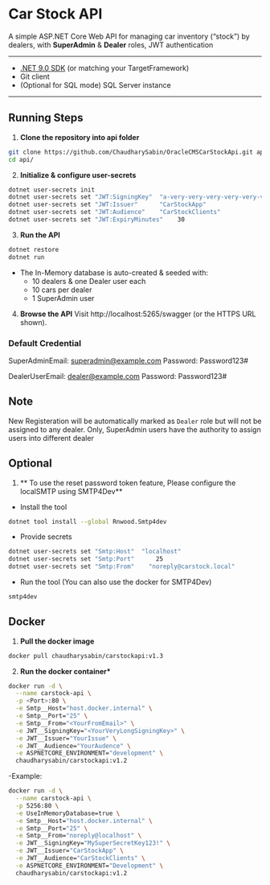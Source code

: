 # Car Stock API

A simple ASP.NET Core Web API for managing car inventory (“stock”) by dealers, with **SuperAdmin** & **Dealer** roles, JWT authentication

---

- [.NET 9.0 SDK](https://dotnet.microsoft.com/download) (or matching your TargetFramework)
- Git client
- (Optional for SQL mode) SQL Server instance

---

## Running Steps

1. **Clone the repository into api folder**

```bash
git clone https://github.com/ChaudharySabin/OracleCMSCarStockApi.git api
cd api/
```

2. **Initialize & configure user-secrets**

```bash
dotnet user-secrets init
dotnet user-secrets set "JWT:SigningKey"  "a-very-very-very-very-very-very-very-very-very-very-very-very-very-very-very-very-very-very-very-very-very-very-very-very-very-long-secret-string"
dotnet user-secrets set "JWT:Issuer"      "CarStockApp"
dotnet user-secrets set "JWT:Audience"    "CarStockClients"
dotnet user-secrets set "JWT:ExpiryMinutes"    30
```

3. **Run the API**

```bash
dotnet restore
dotnet run
```

- The In-Memory database is auto-created & seeded with:
  - 10 dealers & one Dealer user each
  - 10 cars per dealer
  - 1 SuperAdmin user

4. **Browse the API**
   Visit http://localhost:5265/swagger (or the HTTPS URL shown).

### Default Credential

SuperAdminEmail: superadmin@example.com
Password: Password123#

DealerUserEmail: dealer@example.com
Password: Password123#

## Note

New Registeration will be automatically marked as `Dealer` role but will not be assigned to any dealer.
Only, SuperAdmin users have the authority to assign users into different dealer

## Optional

1. ** To use the reset password token feature, Please configure the localSMTP using SMTP4Dev**

- Install the tool

```bash
dotnet tool install --global Rnwood.Smtp4dev
```

- Provide secrets

```bash
dotnet user-secrets set "Smtp:Host"  "localhost"
dotnet user-secrets set "Smtp:Port"      25
dotnet user-secrets set "Smtp:From"    "noreply@carstock.local"
```

- Run the tool (You can also use the docker for SMTP4Dev)

```bash
smtp4dev
```

## Docker

1. **Pull the docker image**

```bash
docker pull chaudharysabin/carstockapi:v1.3
```

2. **Run the docker container\***

```bash
docker run -d \
  --name carstock-api \
  -p <Port>:80 \
  -e Smtp__Host="host.docker.internal" \
  -e Smtp__Port="25" \
  -e Smtp__From="<YourFromEmail>" \
  -e JWT__SigningKey="<YourVeryLongSigningKey>" \
  -e JWT__Issuer="YourIssue" \
  -e JWT__Audience="YourAudence" \
  -e ASPNETCORE_ENVIRONMENT="development" \
  chaudharysabin/carstockapi:v1.2
```

-Example:

```bash
docker run -d \
  --name carstock-api \
  -p 5256:80 \
  -e UseInMemoryDatabase=true \
  -e Smtp__Host="host.docker.internal" \
  -e Smtp__Port="25" \
  -e Smtp__From="noreply@localhost" \
  -e JWT__SigningKey="MySuperSecretKey123!" \
  -e JWT__Issuer="CarStockApp" \
  -e JWT__Audience="CarStockClients" \
  -e ASPNETCORE_ENVIRONMENT="Development" \
  chaudharysabin/carstockapi:v1.2
```
